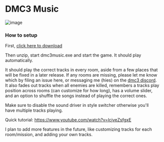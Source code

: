 # DMC3 Music
![image](https://user-images.githubusercontent.com/17060633/136427727-3d072174-8455-4d7a-9da8-f6ebc54a966d.png)

### How to setup
First, [click here to download](https://github.com/644/dmc3music/releases/download/v1.6/dmc3music.zip)

Then unzip, start dmc3music.exe and start the game. It should play automatically.

It should play the correct tracks in every room, aside from a few places that will be fixed in a later release. If any rooms are missing, please let me know which by filing an issue here, or messaging me (hies) on the [dmc3 discord](https://discord.gg/yhJdCHm). It also fades out tracks when all enemies are killed, remembers a tracks play position across rooms (can customize for how long), has a volume slider, and an option to shuffle the songs instead of playing the correct ones.

Make sure to disable the sound driver in style switcher otherwise you'll have multiple tracks playing.

Quick tutorial: https://www.youtube.com/watch?v=lcjveZsfgxE

I plan to add more features in the future, like customizing tracks for each room/mission, and adding your own tracks.
